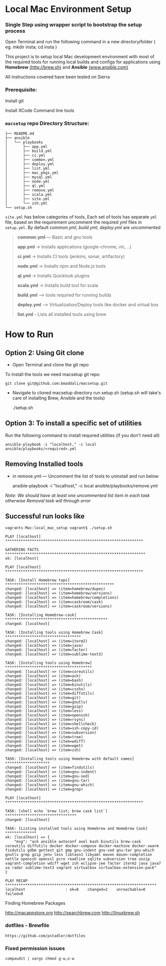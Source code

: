 # Local Mac Environment Setup

### Single Step using wrapper script to bootstrap the setup process
Open Terminal and run the following command in a new directory/folder ( eg. mkdir insta; cd insta )

This project is to setup local Mac development environment with most of the required tools for running local builds and configs for applications using **Homebrew** [(http://brew.sh)](http://brew.sh/)  and **Ansible** [(www.ansible.com)](http://www.ansible.com/)

All instructions covered have been tested on Sierra

### Prerequisite:

Install git

Install XCode Command line tools

### `macsetup` repo Directory Structure:

```
├── README.md
├── ansible
│   └── playbooks
│       ├── app.yml
│       ├── build.yml
│       ├── ci.yml
│       ├── common.yml
│       ├── deploy.yml
│       ├── list.yml
│       ├── mac_pkgs.yml
│       ├── mysql.yml
│       ├── node.yml
│       ├── ql.yml
│       ├── remove.yml
│       ├── scala.yml
│       ├── site.yml
│       └── zsh.yml
└── setup.sh

```


   `site.yml` has below categories of tools, Each set of tools has separate `yml` file, based on the requirement uncomment the required *yml* files in `setup.yml`. By default *common.yml, build.yml, deploy.yml* are uncommented

 > **common.yml**  — Basic and gnu tools
 >
 > **app.yml**  ->   Installs applications (google-chrome, vlc, ..)
 >
 > **ci.yml**  ->   Installs CI tools (jenkins, sonar, artifactory)
 >
 > **node.yml**  ->   Installs npm and Node.js tools
 >
 > **ql.yml**  ->   Installs Quicklook plugins
 >
 > **scala.yml**  ->   Installs build tool for scala
 >
 >**build.yml**    —> tools required for running builds
 >
 >**deploy.yml**   —>  Virtualization/Deploy tools like docker and virtual box
 >
 > **list.yml**    - Lists all installed tools using brew

# How to Run

## Option 2: Using Git clone

 * Open Terminal and clone the git repo

 To install the tools we need macsetup git repo

    git clone git@github.com:bmaddali/macsetup.git

* Navigate to cloned macsetup directory run setup.sh (setup.sh will take's care of installing Brew, Ansible and the tools)

    ./setup.sh

## Option 3: To install a specific set of utilities

Run the following command to install required utilities (if you don't need all)

    ansible-playbook -i "localhost," -c local ansible/playbooks/<required>.yml

## Removing Installed tools

- in remove.yml — Uncomment the list of tools to uninstall and run below

    ansible-playbook -i "localhost," -c local ansible/playbooks/remove.yml


*Note: We should have at least one uncommented list item in each task otherwise Removal task will through error*


## Successful run looks like

```
vagrants-Mac:local_mac_setup vagrant$ ./setup.sh

PLAY [localhost] **************************************************************

GATHERING FACTS ***************************************************************
ok: [localhost]

PLAY [localhost] **************************************************************

TASK: [Install Homebrew taps] *************************************************
changed: [localhost] => (item=homebrew/dupes)
changed: [localhost] => (item=homebrew/versions)
changed: [localhost] => (item=homebrew/completions)
changed: [localhost] => (item=caskroom/cask)
changed: [localhost] => (item=caskroom/versions)

TASK: [Installing Homebrew-cask] **********************************************
changed: [localhost]

TASK: [Installing tools using Homebrew Cask] **********************************
changed: [localhost] => (item=iterm2)
changed: [localhost] => (item=java)
changed: [localhost] => (item=facter)
changed: [localhost] => (item=sublime-text3)

TASK: [Installing tools using Homebrew] ***************************************
changed: [localhost] => (item=coreutils)
changed: [localhost] => (item=ack)
changed: [localhost] => (item=bash)
changed: [localhost] => (item=binutils)
changed: [localhost] => (item=csshx)
changed: [localhost] => (item=diffutils)
changed: [localhost] => (item=git)
changed: [localhost] => (item=gnutls)
changed: [localhost] => (item=gzip)
changed: [localhost] => (item=less)
changed: [localhost] => (item=openssh)
changed: [localhost] => (item=rsync)
changed: [localhost] => (item=shellcheck)
changed: [localhost] => (item=ssh-copy-id)
changed: [localhost] => (item=subversion)
changed: [localhost] => (item=tree)
changed: [localhost] => (item=wdiff)
changed: [localhost] => (item=wget)
changed: [localhost] => (item=zsh)

TASK: [Installing tools using Homebrew with default names] ********************
changed: [localhost] => (item=findutils)
changed: [localhost] => (item=gnu-indent)
changed: [localhost] => (item=gnu-sed)
changed: [localhost] => (item=gnu-tar)
changed: [localhost] => (item=gnu-which)
changed: [localhost] => (item=grep)

PLAY [localhost] **************************************************************

TASK: [shell echo `brew list; brew cask list`] ********************************
changed: [localhost]

TASK: [Listing installed tools using Homebrew and Homebrew Cask] **************
ok: [localhost] => {
    "msg": "ack ansible autoconf axel bash binutils brew-cask coreutils diffutils docker docker-compose docker-machine docker-swarm findutils gdbm gettext git gmp gnu-indent gnu-sed gnu-tar gnu-which gnutls grep gzip jenv less libtasn1 libyaml maven maven-completion nettle openssh openssl pcre readline sqlite subversion tree unzip vagrant-completion wdiff wget zsh eclipse-jee facter iterm2 java java7 xa radar sublime-text3 vagrant virtualbox virtualbox-extension-pack"
}

PLAY RECAP ********************************************************************
localhost                  : ok=8    changed=2    unreachable=0    failed=0
```

Finding Homebrew Packages

http://macappstore.org
http://searchbrew.com
http://linuxbrew.sh

### dotfiles - Brewfile

    https://github.com/pstadler/dotfiles

### Fixed permission issues

    compaudit | xargs chmod g-w,o-w
